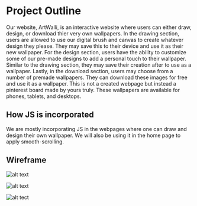 # Project Outline

Our website, ArtWalli, is an interactive website where users can either draw, design, or download thier very own wallpapers.
In the drawing section, users are allowed to use our digital brush and canvas to create whatever design they please. They may save this to their device and use it as their new wallpaper.
For the design section, users have the ability to customize some of our pre-made designs to add a personal touch to their wallpaper. Similar to the drawing section, they may save their creation after to use as a wallpaper.
Lastly, in the download section, users may choose from a number of premade wallpapers. They can download these images for free and use it as a wallpaper. This is not a created webpage but instead a pinterest board made by yours truly.
These wallpapers are available for phones, tablets, and desktops. 

## How JS is incorporated 

We are mostly incorporating JS in the webpages where one can draw and design their own wallpaper.
We will also be using it in the home page to apply smooth-scrolling.

## Wireframe

![alt text](https://encrypted-tbn0.gstatic.com/images?q=tbn:ANd9GcQU6j_WTb4XRqT9ez7OY475dxINHJZx_2l2156ePxZol25Gw1DAfnaXp12h&s=10)


![alt text](https://encrypted-tbn0.gstatic.com/images?q=tbn:ANd9GcQnz8GU3lX9jzEQudKAEJTbSS1Bnx_A9DQo2w&usqp=CAU)

![alt tect]()